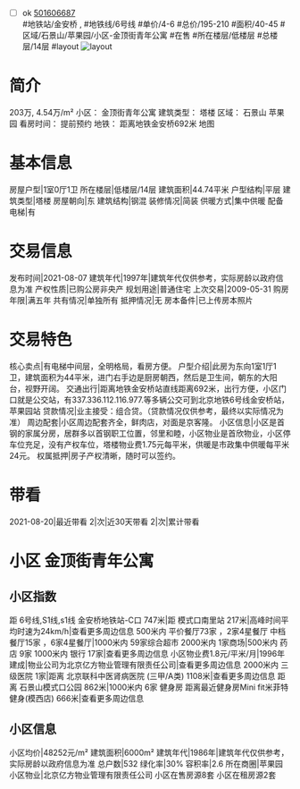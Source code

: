 - [ ] ok [501606687](https://bj.5i5j.com/ershoufang/501606687.html)  
 #地铁站/金安桥 ,  #地铁线/6号线
#单价/4-6 #总价/195-210 #面积/40-45   #区域/石景山/苹果园/小区-金顶街青年公寓 #在售 #所在楼层/低楼层 #总楼层/14层 #layout 
![layout](http://image2a.5i5j.com/bdir/layout/2e29310f722a4b4e84be46ab6e02c391.jpg_P5.jpg) 
# 简介 
 203万,  4.54万/m² 
小区： 金顶街青年公寓
建筑类型： 塔楼
区域： 石景山 苹果园
看房时间： 提前预约
地铁： 距离地铁金安桥692米 地图
# 基本信息 
 房屋户型|1室0厅1卫
所在楼层|低楼层/14层
建筑面积|44.74平米
户型结构|平层
建筑类型|塔楼
房屋朝向|东
建筑结构|钢混
装修情况|简装
供暖方式|集中供暖
配备电梯|有
# 交易信息 
 发布时间|2021-08-07
建筑年代|1997年|建筑年代仅供参考，实际房龄以政府信息为准
产权性质|已购公房非央产
规划用途|普通住宅
上次交易|2009-05-31
购房年限|满五年
共有情况|单独所有
抵押情况|无
房本备件|已上传房本照片
# 交易特色 
 核心卖点|有电梯中间层，全明格局，看房方便。
户型介绍|此房为东向1室1厅1卫，建筑面积为44平米，进门右手边是厨房朝西，然后是卫生间，朝东的大阳台，视野开阔。
交通出行|距离地铁金安桥站直线距离692米，出行方便，小区门口就是公交站，有337.336.112.116.977.等多辆公交可到北京地铁6号线金安桥站，苹果园站
贷款情况|业主接受：组合贷。（贷款情况仅供参考，最终以实际情况为准）
周边配套|小区周边配套齐全，鲜肉店，对面是京客隆。
小区信息|小区是首钢的家属分房，居群多以首钢职工位置，邻里和睦，小区物业是首欣物业，小区停车位充足，没有产权车位，塔楼物业费1.75元每平米，供暖是市政集中供暖每平米24元。
权属抵押|房子产权清晰，随时可以签约。
# 带看 
 2021-08-20|最近带看	 2|次|近30天带看	 2|次|累计带看
# 小区 金顶街青年公寓
## 小区指数 
 距 6号线,S1线,s1线 金安桥地铁站-C口 747米|距 模式口南里站 217米|高峰时间平均时速为24km/h|查看更多周边信息
500米内 平价餐厅73家 ，2家4星餐厅
中档餐厅15家 ，6家4星餐厅|1000米内 59家综合超市
2000米内 1家商场|500米内 药店 9家
1000米内 银行 17家|查看更多周边信息
小区物业费1.8元/平米/月|1996年建成|物业公司为北京亿方物业管理有限责任公司|查看更多周边信息
2000米内 三级医院 1家|距离 北京联科中医肾病医院 (三甲/A类) 1108米|查看更多周边信息
距离 石景山模式口公园 862米|1000米内 6家 健身房
距离最近健身房Mini fit米菲特健身(模西店) 666米|查看更多周边信息
## 小区信息 
 小区均价|48252元/m²
建筑面积|6000m²
建筑年代|1986年|建筑年代仅供参考，实际房龄以政府信息为准
总户数|532
绿化率|30%
容积率|2.6
所在商圈|苹果园
小区物业|北京亿方物业管理有限责任公司
小区在售房源8套
小区在租房源2套
